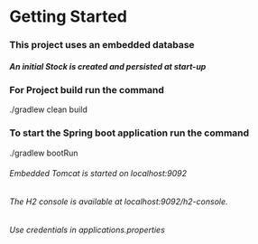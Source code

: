 # Getting Started

### This project uses an embedded database
##### An initial Stock is created and persisted at start-up

### For Project build run the command
./gradlew clean build

### To start the Spring boot application run the command
./gradlew bootRun

###### Embedded Tomcat is started on localhost:9092

###### The H2 console is available at localhost:9092/h2-console. 
###### Use credentials in applications.properties




